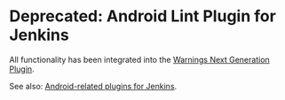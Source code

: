 # Deprecated: Android Lint Plugin for Jenkins

All functionality has been integrated into the [Warnings Next Generation Plugin](https://plugins.jenkins.io/warnings-ng/).

See also: [Android-related plugins for Jenkins](https://plugins.jenkins.io/ui/search/?labels=android).
